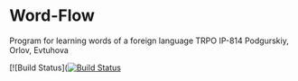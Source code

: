 # Word-Flow
Program for learning words of a foreign language
TRPO 
IP-814
Podgurskiy, Orlov, Evtuhova

[![Build Status]([![Build Status](https://travis-ci.org/timowka0304/Word-Flow.svg?branch=master)](https://travis-ci.org/timowka0304/Word-Flow)
